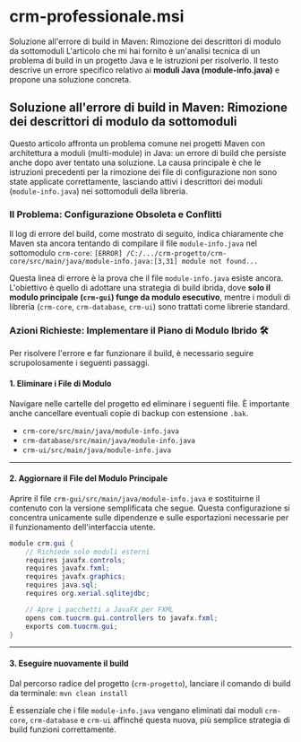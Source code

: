 # crm-professionale.msi
Soluzione all'errore di build in Maven: Rimozione dei descrittori di modulo da sottomoduli
L'articolo che mi hai fornito è un'analisi tecnica di un problema di build in un progetto Java e le istruzioni per risolverlo. Il testo descrive un errore specifico relativo ai **moduli Java (module-info.java)** e propone una soluzione concreta.

## Soluzione all'errore di build in Maven: Rimozione dei descrittori di modulo da sottomoduli

Questo articolo affronta un problema comune nei progetti Maven con architettura a moduli (multi-module) in Java: un errore di build che persiste anche dopo aver tentato una soluzione. La causa principale è che le istruzioni precedenti per la rimozione dei file di configurazione non sono state applicate correttamente, lasciando attivi i descrittori dei moduli (`module-info.java`) nei sottomoduli della libreria.

### Il Problema: Configurazione Obsoleta e Conflitti

Il log di errore del build, come mostrato di seguito, indica chiaramente che Maven sta ancora tentando di compilare il file `module-info.java` nel sottomodulo `crm-core`:
`[ERROR] /C:/.../crm-progetto/crm-core/src/main/java/module-info.java:[3,31] module not found...`

Questa linea di errore è la prova che il file `module-info.java` esiste ancora. L'obiettivo è quello di adottare una strategia di build ibrida, dove **solo il modulo principale (`crm-gui`) funge da modulo esecutivo**, mentre i moduli di libreria (`crm-core`, `crm-database`, `crm-ui`) sono trattati come librerie standard.

### Azioni Richieste: Implementare il Piano di Modulo Ibrido 🛠️

Per risolvere l'errore e far funzionare il build, è necessario seguire scrupolosamente i seguenti passaggi.

#### 1\. Eliminare i File di Modulo

Navigare nelle cartelle del progetto ed eliminare i seguenti file. È importante anche cancellare eventuali copie di backup con estensione `.bak`.

  * `crm-core/src/main/java/module-info.java`
  * `crm-database/src/main/java/module-info.java`
  * `crm-ui/src/main/java/module-info.java`

-----

#### 2\. Aggiornare il File del Modulo Principale

Aprire il file `crm-gui/src/main/java/module-info.java` e sostituirne il contenuto con la versione semplificata che segue. Questa configurazione si concentra unicamente sulle dipendenze e sulle esportazioni necessarie per il funzionamento dell'interfaccia utente.

```java
module crm.gui {
    // Richiede solo moduli esterni
    requires javafx.controls;
    requires javafx.fxml;
    requires javafx.graphics;
    requires java.sql;
    requires org.xerial.sqlitejdbc;

    // Apre i pacchetti a JavaFX per FXML
    opens com.tuocrm.gui.controllers to javafx.fxml;
    exports com.tuocrm.gui;
}
```

-----

#### 3\. Eseguire nuovamente il build

Dal percorso radice del progetto (`crm-progetto`), lanciare il comando di build da terminale:
`mvn clean install`

È essenziale che i file `module-info.java` vengano eliminati dai moduli `crm-core`, `crm-database` e `crm-ui` affinché questa nuova, più semplice strategia di build funzioni correttamente.
